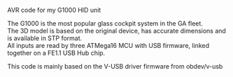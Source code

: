 AVR code for my G1000 HID unit 

The G1000 is the most popular glass cockpit system in the GA fleet.  
The 3D model is based on the original device, has accurate dimensions and is available in STP format.  
All inputs are read by three ATMega16 MCU with USB firmware, linked together on a FE1.1 USB Hub chip.  

This code is mainly based on the V-USB driver firmware from obdev/v-usb

